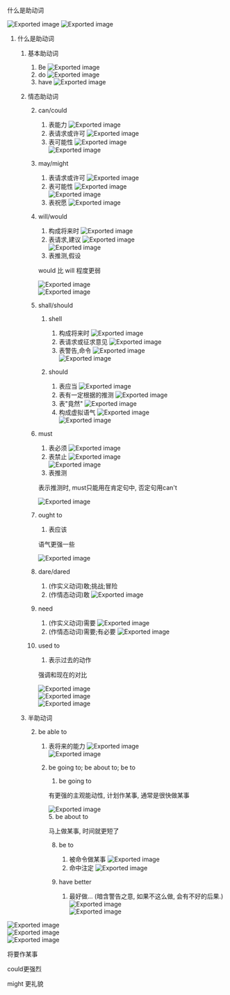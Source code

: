 什么是助动词

![Exported image](Exported%20image%2020250512104327-0.png) ![Exported image](Exported%20image%2020250512104329-1.png)

1. 什么是助动词
    
    1. 基本助动词
        
        1. Be
        ![Exported image](Exported%20image%2020250512104331-2.png)  
        4. do
        ![Exported image](Exported%20image%2020250512104333-3.png)  
        7. have
        ![Exported image](Exported%20image%2020250512104334-4.png)  
        
    2. 情态助动词
        
          
        2. can/could
            
            1. 表能力
            ![Exported image](Exported%20image%2020250512104336-5.png)  
            4. 表请求或许可
            ![Exported image](Exported%20image%2020250512104341-6.png)  
            7. 表可能性
            ![Exported image](Exported%20image%2020250512104343-7.png)  
            ![Exported image](Exported%20image%2020250512104344-8.png)  
            
          
        4. may/might
            
            1. 表请求或许可
            ![Exported image](Exported%20image%2020250512104349-9.png)  
            4. 表可能性
            ![Exported image](Exported%20image%2020250512104351-10.png)  
            ![Exported image](Exported%20image%2020250512104354-11.png)  
            9. 表祝愿
            ![Exported image](Exported%20image%2020250512104356-12.png)
          
          
        7. will/would
            
            1. 构成将来时
            ![Exported image](Exported%20image%2020250512104402-13.png)  
            4. 表请求,建议
            ![Exported image](Exported%20image%2020250512104404-14.png)  
            ![Exported image](Exported%20image%2020250512104405-15.png)  
            9. 表推测,假设
            
            would 比 will 程度更弱
            
            ![Exported image](Exported%20image%2020250512104407-16.png)  
            ![Exported image](Exported%20image%2020250512104409-17.png)
          
        9. shall/should
            
            1. shell
                
                1. 构成将来时
                ![Exported image](Exported%20image%2020250512104411-18.png)  
                4. 表请求或征求意见
                ![Exported image](Exported%20image%2020250512104413-19.png)  
                7. 表警告,命令
                ![Exported image](Exported%20image%2020250512104417-20.png)  
                ![Exported image](Exported%20image%2020250512104420-21.png)  
                
            2. should
                
                1. 表应当
                ![Exported image](Exported%20image%2020250512104421-22.png)  
                4. 表有一定根据的推测
                ![Exported image](Exported%20image%2020250512104423-23.png)  
                7. 表"竟然"
                ![Exported image](Exported%20image%2020250512104425-24.png)  
                10. 构成虚拟语气
                ![Exported image](Exported%20image%2020250512104427-25.png)  
                ![Exported image](Exported%20image%2020250512104429-26.png)  
                  
                
        10. must
            
            1. 表必须
            ![Exported image](Exported%20image%2020250512104436-27.png)  
            4. 表禁止
            ![Exported image](Exported%20image%2020250512104437-28.png)  
            ![Exported image](Exported%20image%2020250512104439-29.png)  
            9. 表推测
            
            表示推测时, must只能用在肯定句中, 否定句用can't
            
            ![Exported image](Exported%20image%2020250512104441-30.png)
          
        12. ought to
            
            1. 表应该
            
            语气更强一些
            
            ![Exported image](Exported%20image%2020250512104443-31.png)  
            
        13. dare/dared
            
            1. (作实义动词)敢;挑战;冒险
            2. (作情态动词)敢
            ![Exported image](Exported%20image%2020250512104445-32.png)  
            
        14. need
            
            1. (作实义动词)需要
            ![Exported image](Exported%20image%2020250512104449-33.png)  
            4. (作情态动词)需要;有必要
            ![Exported image](Exported%20image%2020250512104454-34.png)  
            
        15. used to
            
            1. 表示过去的动作
            
            强调和现在的对比
            
            ![Exported image](Exported%20image%2020250512104456-35.png)  
            ![Exported image](Exported%20image%2020250512104458-36.png)  
            ![Exported image](Exported%20image%2020250512104500-37.png)
      
    4. 半助动词
        
          
        2. be able to
            
            1. 表将来的能力
            ![Exported image](Exported%20image%2020250512104502-38.png)  
            ![Exported image](Exported%20image%2020250512104504-39.png)  
            6. be going to; be about to; be to
                
                1. be going to
                
                有更强的主观能动性, 计划作某事, 通常是很快做某事
                
                ![Exported image](Exported%20image%2020250512104506-40.png)  
                5. be about to
                
                马上做某事, 时间就更短了
                
                  
                8. be to
                    
                    1. 被命令做某事
                    ![Exported image](Exported%20image%2020250512104510-41.png)  
                    4. 命中注定
                    ![Exported image](Exported%20image%2020250512104512-42.png)
                  
                10. have better
                    
                    1. 最好做… (暗含警告之意, 如果不这么做, 会有不好的后果.)
                    ![Exported image](Exported%20image%2020250512104514-43.png)  
                    ![Exported image](Exported%20image%2020250512104516-44.png)  
                    

![Exported image](Exported%20image%2020250512104520-45.png)     
![Exported image](Exported%20image%2020250512104521-46.png)                                                        
![Exported image](Exported%20image%2020250512104523-47.png)     

将要作某事
         

could更强烈

might 更礼貌